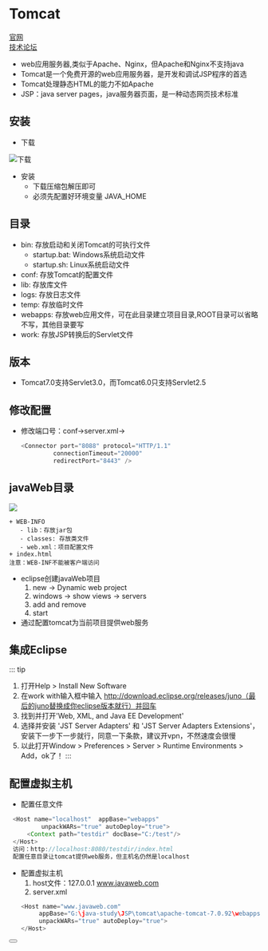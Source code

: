 # Tomcat
   [官网](http://tomcat.apache.org)  
   [技术论坛](http://iyunv.com/forum-61-1.html)
   + web应用服务器,类似于Apache、Nginx，但Apache和Nginx不支持java
   + Tomcat是一个免费开源的web应用服务器，是开发和调试JSP程序的首选
   + Tomcat处理静态HTML的能力不如Apache
   + JSP：java server pages，java服务器页面，是一种动态网页技术标准
## 安装
   + 下载

   ![下载](/img/java-tomcat-download.png)
   + 安装
      + 下载压缩包解压即可
      + 必须先配置好环境变量 JAVA_HOME
## 目录
   + bin: 存放启动和关闭Tomcat的可执行文件
      - startup.bat: Windows系统启动文件
      - startup.sh: Linux系统启动文件 
   + conf: 存放Tomcat的配置文件
   + lib: 存放库文件
   + logs: 存放日志文件
   + temp: 存放临时文件
   + webapps: 存放web应用文件，可在此目录建立项目目录,ROOT目录可以省略不写，其他目录要写
   + work: 存放JSP转换后的Servlet文件
## 版本
   + Tomcat7.0支持Servlet3.0，而Tomcat6.0只支持Servlet2.5
## 修改配置
   + 修改端口号：conf->server.xml->
      ```java
      <Connector port="8088" protocol="HTTP/1.1"
               connectionTimeout="20000"
               redirectPort="8443" />
      ```
## javaWeb目录
   <img src="/img/javaweb.png"/>

   ```
   + WEB-INFO
      - lib：存放jar包
      - classes: 存放类文件
      - web.xml：项目配置文件
   + index.html
   注意：WEB-INF不能被客户端访问
   ```
   + eclipse创建javaWeb项目
      1. new -> Dynamic web project
      2. windows -> show views -> servers
      3. add and remove
      4. start
   + 通过配置tomcat为当前项目提供web服务

## 集成Eclipse
::: tip
  1. 打开Help > Install New Software
  2. 在work with输入框中输入 http://download.eclipse.org/releases/juno（最后的juno替换成你eclipse版本就行）并回车
  3. 找到并打开'Web, XML, and Java EE Development' 
  4. 选择并安装 'JST Server Adapters' 和 'JST Server Adapters Extensions'，安装下一步下一步就行，同意一下条款，建议开vpn，不然速度会很慢
  5. 以此打开Window > Preferences > Server > Runtime Environments > Add，ok了！
:::

## 配置虚拟主机
   + 配置任意文件
   ```java
    <Host name="localhost"  appBase="webapps"
            unpackWARs="true" autoDeploy="true">
        <Context path="testdir" docBase="C:/test"/>
    </Host>
    访问：http://localhost:8080/testdir/index.html 
    配置任意目录让tomcat提供web服务，但主机名仍然是localhost
   ```
   + 配置虚拟主机
      1. host文件：127.0.0.1 www.javaweb.com
      2. server.xml
      ```java
      <Host name="www.javaweb.com"      
           appBase="G:\java-study\JSP\tomcat\apache-tomcat-7.0.92\webapps"
           unpackWARs="true" autoDeploy="true">
      </Host>
      ```


<Button/>